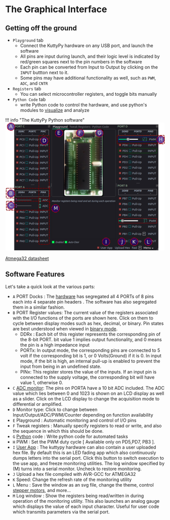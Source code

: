 # The Graphical Interface

## Getting off the ground

* `Playground` tab
	* Connect the KuttyPy hardware on any USB port, and launch the software
	* All pins are input during launch, and their logic level is indicated by red/green squares next to the pin numbers in the software
	* Each pin can be converted from Input to Output by clicking on the `INPUT` buttton next to it.
	* Some pins may have additional functionality as well, such as `PWM`, `ADC`, and `CNTR`
* `Registers` tab
	* You can select microcontroller registers, and toggle bits manually 
* `Python Code` tab
	* write Python code to control the hardware, and use python's modules to [visualize](../programming/intro) and analyze

!!! info "The KuttyPy Python software"
	![Screenshot](images/software.png)
	
[Atmega32 datasheet](http://ww1.microchip.com/downloads/en/devicedoc/doc2503.pdf) 

## Software Features

Let's take a quick look at the various parts:

* `A` PORT Docks : The [hardware](../hw) has segregated all 4 PORTs of 8 pins each into 4 separate pin headers . The software has also segregated them in a similar fashion.
* `B` PORT Register values: The current value of the registers associated with the I/O functions of the ports are shown here. Click on them to cycle between display modes such as hex, decimal, or binary. Pin states are best understood when viewed in [binary mode](../programming/basics).
	* DDRx : Each bit of this register represents the corresponding pin of the 8-bit PORT. bit value 1 implies output functionality, and 0 means the pin is a high impedance input
	* PORTx: In output mode, the corresponding pins are connected to 5 volt if the corresponding bit is 1, or 0 Volts(Ground) if it is 0. In input mode, if the bit is high, an internal pull-up is enabled to prevent the input from being in an undefined state.
	* PINx: This register stores the value of the inputs. If an input pin is connected to the supply voltage, the corresponding bit will have value 1, otherwise 0.
* `C` [ADC monitor](../adc): The pins on PORTA have a 10 bit ADC included. The ADC value which lies between 0 and 1023 is shown on an LCD display as well as a slider. Click on the LCD display to change the acquisition mode to differential or amplified.
* `D` Monitor type: Click to change between Input/Output/ADC/PWM/Counter depending on function availability
* `E` Playground : Automatic monitoring and control of I/O pins
* `F` Tweak registers : Manually specify registers to read or write, and also the sequence in which this should be done.
* `G` [Python](../programming/basics) code : Write python code for automated tasks
* `H` PWM : Set the PWM duty cycle [ Available only on PD5,PD7, PB3 ].
* `I` [User App](../programming/c) : The kuttypy hardware can also contain a user uploaded hex file. By default this is an LED fading app which also continuously dumps letters into the serial port. Click this button to switch execution to the use app, and freeze monitoring utilities. The log window specified by (M) turns into a serial monitor. Uncheck to restore monitoring.
* `J` Upload a hex file compiled with AVR-GCC for ATMEGA32
* `K` Speed: Change the refresh rate of the monitoring utility
* `L` Menu : Save the window as an svg file, change the theme, control [stepper motors](../stepper), and more...
* `M` Log window : Show the registers being read/written in during operation of the monitoring utility. This also launches an analog gauge which displays the value of each input character. Useful for user code which transmits parameters via the serial port.


